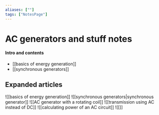 ```yaml
---
aliases: [""]
tags: ["NotesPage"]
---
```


# AC generators and stuff notes

#### Intro and contents
- [[basics of energy generation]]
- [[synchronous generators]]



## Expanded articles
![[basics of energy generation]]
![[synchronous generators|synchronous generator]]
![[AC generator with a rotating coil]]
![[transmission using AC instead of DC]]
![[calculating power of an AC circuit]]
![[]]